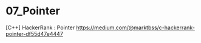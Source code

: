 # 07_Pointer
[C++] HackerRank : Pointer
https://medium.com/@marktbss/c-hackerrank-pointer-df55d47e4447
